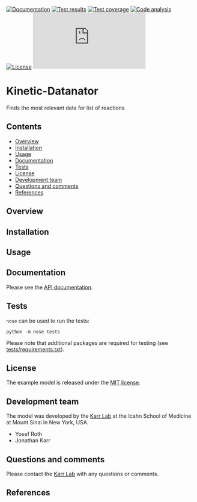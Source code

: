 <!-- [![PyPI package](https://img.shields.io/pypi/v/Kinetic-Datanator.svg)](https://pypi.python.org/pypi/Kinetic-Datanator) -->
[![Documentation](https://img.shields.io/badge/docs-latest-brightgreen.svg)](http://code.karrlab.org)
[![Test results](https://circleci.com/gh/KarrLab/Kinetic-Datanator.svg?style=shield&circle-token=f7e13134a1d9398094757b880e27a1042761fb0d)](https://circleci.com/gh/KarrLab/Kinetic-Datanator)
[![Test coverage](https://coveralls.io/repos/github/KarrLab/Kinetic-Datanator/badge.svg?t=bJQQRA)](https://coveralls.io/github/KarrLab/Kinetic-Datanator)
[![Code analysis](https://codeclimate.com/repos/58ddab581ad8fd026500073e/badges/1cfa11385b13c4342cfe/gpa.svg)](https://codeclimate.com/repos/58ddab581ad8fd026500073e)
[![License](https://img.shields.io/github/license/KarrLab/Kinetic-Datanator.svg)](LICENSE)
![Analytics](https://ga-beacon.appspot.com/UA-86759801-1/Kinetic-Datanator/README.md?pixel)

# Kinetic-Datanator
Finds the most relevant data for list of reactions

## Contents
* [Overview](#overview)
* [Installation](#installation)
* [Usage](#usage)
* [Documentation](#documentation)
* [Tests](#tests)
* [License](#license)
* [Development team](#development-team)
* [Questions and comments](#questions-and-comments)
* [References](#references)

## Overview

## Installation

## Usage

## Documentation
Please see the [API documentation](http://code.karrlab.org).

## Tests
`nose` can be used to run the tests:
```
python -m nose tests
```

Please note that additional packages are required for testing (see [tests/requirements.txt](tests/requirements.txt)).

## License
The example model is released under the [MIT license](LICENSE).

## Development team
The model was developed by the [Karr Lab](http://www.karrlab.org) at the Icahn School of Medicine at Mount Sinai in New York, USA.
* Yosef Roth
* Jonathan Karr

## Questions and comments
Please contact the [Karr Lab](http://www.karrlab.org) with any questions or comments.

## References
